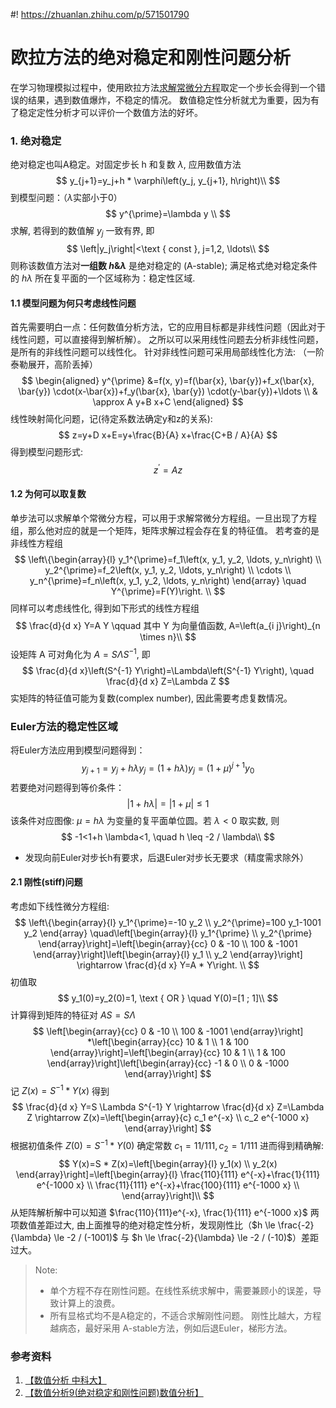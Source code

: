 #! https://zhuanlan.zhihu.com/p/571501790
# 欧拉方法的绝对稳定和刚性问题分析

在学习物理模拟过程中，使用欧拉方法[求解常微分方程](https://zhuanlan.zhihu.com/p/568552092)取定一个步长会得到一个错误的结果，遇到数值爆炸，不稳定的情况。 数值稳定性分析就尤为重要，因为有了稳定定性分析才可以评价一个数值方法的好坏。
### 1. 绝对稳定
绝对稳定也叫A稳定。对固定步长 $\mathrm{h}$ 和复数 $\lambda$, 应用数值方法
$$
y_{j+1}=y_j+h * \varphi\left(y_j, y_{j+1}, h\right)\\
$$
到模型问题：（$\lambda$实部小于0）
$$
y^{\prime}=\lambda y \\
$$
求解, 若得到的数值解 $y_j$ 一致有界, 即
$$
\left|y_j\right|<\text { const }, j=1,2, \ldots\\
$$
则称该数值方法对**一组数 $h \& \lambda$** 是绝对稳定的 (A-stable); 满足格式绝对稳定条件的 $h \lambda$ 所在复平面的一个区域称为：稳定性区域.

#### 1.1 模型问题为何只考虑线性问题
首先需要明白一点：任何数值分析方法，它的应用目标都是非线性问题（因此对于线性问题，可以直接得到解析解）。 之所以可以采用线性问题去分析非线性问题，是所有的非线性问题可以线性化。
针对非线性问题可采用局部线性化方法: （一阶泰勒展开，高阶丢掉）
$$
\begin{aligned}
y^{\prime} &=f(x, y)=f(\bar{x}, \bar{y})+f_x(\bar{x}, \bar{y}) \cdot(x-\bar{x})+f_y(\bar{x}, \bar{y}) \cdot(y-\bar{y})+\ldots \\
& \approx A y+B x+C
\end{aligned}
$$
线性映射简化问题，记(待定系数法确定y和z的关系):
$$
z=y+D x+E=y+\frac{B}{A} x+\frac{C+B / A}{A}
$$
得到模型问题形式:
$$
z^{\prime}=A z
$$

#### 1.2 为何可以取复数
单步法可以求解单个常微分方程，可以用于求解常微分方程组。一旦出现了方程组，那么他对应的就是一个矩阵，矩阵求解过程会存在复的特征值。
若考查的是非线性方程组
$$
\left\{\begin{array}{l}
y_1^{\prime}=f_1\left(x, y_1, y_2, \ldots, y_n\right) \\
y_2^{\prime}=f_2\left(x, y_1, y_2, \ldots, y_n\right) \\
\cdots \\
y_n^{\prime}=f_n\left(x, y_1, y_2, \ldots, y_n\right)
\end{array} \quad Y^{\prime}=F(Y)\right. \\
$$
同样可以考虑线性化, 得到如下形式的线性方程组
$$
\frac{d}{d x} Y=A Y  \qquad 其中  Y 为向量值函数, A=\left(a_{i j}\right)_{n \times n}\\
$$
设矩阵 $\mathrm{A}$ 可对角化为 $A=S \Lambda S^{-1}$, 即
$$
\frac{d}{d x}\left(S^{-1} Y\right)=\Lambda\left(S^{-1} Y\right), \quad \frac{d}{d x} Z=\Lambda Z
$$
实矩阵的特征值可能为复数(complex number), 因此需要考虑复数情况。

### Euler⽅法的稳定性区域

将Euler方法应用到模型问题得到：
$$
y_{j+1}=y_j+h \lambda y_j=(1+h \lambda) y_j=(1+\mu)^{j+1} y_0
$$
若要绝对问题得到等价条件：
$$
|1+h \lambda|=|1+\mu| \leq 1
$$
该条件对应图像: $\mu=h \lambda$ 为变量的复平面单位圆。若 $\lambda<0$ 取实数, 则
$$
-1<1+h \lambda<1, \quad h \leq -2 / \lambda\\
$$

* 发现向前Euler对步长h有要求，后退Euler对步长⽆要求（精度需求除外）


#### 2.1 刚性(stiff)问题
考虑如下线性微分方程组:
$$
\left\{\begin{array}{l}
y_1^{\prime}=-10 y_2 \\
y_2^{\prime}=100 y_1-1001 y_2
\end{array} \quad\left[\begin{array}{l}
y_1^{\prime} \\
y_2^{\prime}
\end{array}\right]=\left[\begin{array}{cc}
0 & -10 \\
100 & -1001
\end{array}\right]\left[\begin{array}{l}
y_1 \\
y_2
\end{array}\right] \rightarrow \frac{d}{d x} Y=A * Y\right. \\
$$
初值取
$$
y_1(0)=y_2(0)=1, \text { OR } \quad Y(0)=[1 ; 1]\\
$$
计算得到矩阵的特征对 $A S=S \Lambda$
$$
\left[\begin{array}{cc}
0 & -10 \\
100 & -1001
\end{array}\right] *\left[\begin{array}{cc}
10 & 1 \\
1 & 100
\end{array}\right]=\left[\begin{array}{cc}
10 & 1 \\
1 & 100
\end{array}\right]\left[\begin{array}{cc}
-1 & 0 \\
0 & -1000
\end{array}\right]
$$
记 $Z(x)=S^{-1} * Y(x)$ 得到
$$
\frac{d}{d x} Y=S \Lambda S^{-1} Y \rightarrow \frac{d}{d x} Z=\Lambda Z \rightarrow Z(x)=\left[\begin{array}{c}
c_1 e^{-x} \\
c_2 e^{-1000 x}
\end{array}\right]
$$
根据初值条件 $Z(0)=S^{-1} * Y(0)$ 确定常数 $c_1=11 / 111, c_2=1 / 111$ 进而得到精确解:
$$
Y(x)=S * Z(x)=\left[\begin{array}{l}
y_1(x) \\
y_2(x)
\end{array}\right]=\left[\begin{array}{l}
\frac{110}{111} e^{-x}+\frac{1}{111} e^{-1000 x} \\
\frac{11}{111} e^{-x}+\frac{100}{111} e^{-1000 x} \\
\end{array}\right]\\
$$
从矩阵解析解中可以知道 $\frac{110}{111}e^{-x}, \frac{1}{111} e^{-1000 x}$  两项数值差距过大, 由上面推导的绝对稳定性分析，发现刚性比（$h \le \frac{-2}{\lambda} \le -2 / (-1001)$ 与 $h \le \frac{-2}{\lambda} \le -2 / (-10)$）差距过大。  
>Note: 
> * 单个方程不存在刚性问题。在线性系统求解中，需要兼顾小的误差，导致计算上的浪费。
>* 所有显格式均不是A稳定的，不适合求解刚性问题。 刚性⽐越⼤，⽅程越病态，最好采⽤
A-stable⽅法，例如后退Euler，梯形⽅法。


### 参考资料
1. [【数值分析 中科大】](https://www.bilibili.com/video/BV1T4411D7x5?share_source=copy_web&vd_source=e84f3d79efba7dc72e6306f35613222e)
2. [【数值分析9(绝对稳定和刚性问题)数值分析】](https://www.bilibili.com/video/BV1gQ4y1P7p6?share_source=copy_web&vd_source=e84f3d79efba7dc72e6306f35613222e)